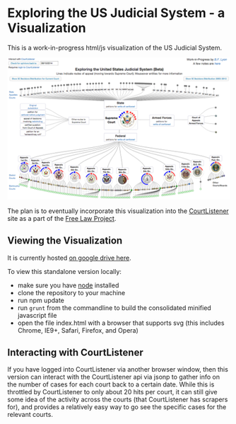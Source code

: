 Exploring the US Judicial System - a Visualization
==========

This is a work-in-progress html/js visualization of the US Judicial System.

![Visualization of US Judicial System](screenshot.png)


The plan is to eventually incorporate this visualization into the
[CourtListener](https://www.courtlistener.com) site as a part of the
[Free Law Project](http://freelawproject.org/).

## Viewing the Visualization

It is currently hosted [on google drive here](https://d57dd304fefca1aa423fea1b4dc59f23c06dd95e.googledrive.com/host/0B2GQktu-wcTiWm82NGt5MTZreHM/).

To view this standalone version locally:

* make sure you have [node](http://www.nodejs.org) installed
* clone the repository to your machine 
* run npm update
* run `grunt` from the commandline to build the consolidated minified javascript file 
* open the file index.html with a browser that supports svg (this includes Chrome, IE9+, Safari, Firefox, and Opera)

## Interacting with CourtListener

If you have logged into CourtListener via another browser window, then
this version can interact with the CourtListener api via jsonp to
gather info on the number of cases for each court back to a certain date.  While this
is throttled by CourtListener to only about 20 hits per court, it can still give
some idea of the activity across the courts (that CourtListener has scrapers for), and
provides a relatively easy way to go see the specific cases for the relevant courts.  
